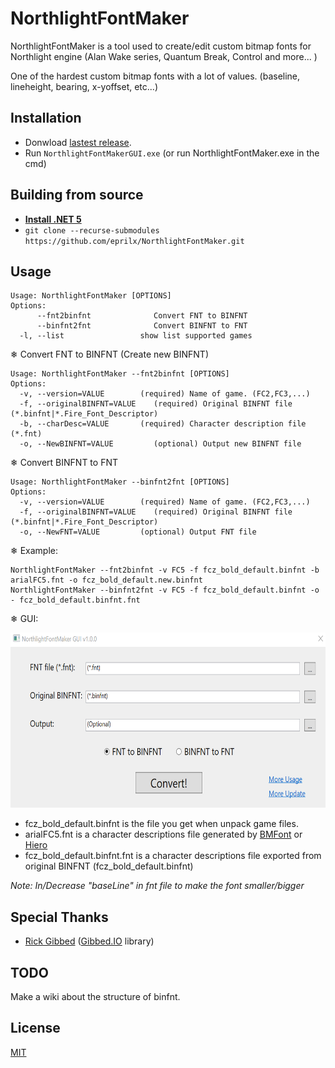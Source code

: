 # NorthlightFontMaker
NorthlightFontMaker is a tool used to create/edit custom bitmap fonts for Northlight engine (Alan Wake series, Quantum Break, Control and more... )

One of the hardest custom bitmap fonts with a lot of values. (baseline, lineheight, bearing, x-yoffset, etc...)
## Installation

- Donwload [lastest release](https://github.com/eprilx/NorthlightFontMaker/releases).
- Run `NorthlightFontMakerGUI.exe` (or run NorthlightFontMaker.exe in the cmd)

## Building from source
- **[Install .NET 5](https://dotnet.microsoft.com/download/dotnet/5.0)**
- ``git clone --recurse-submodules https://github.com/eprilx/NorthlightFontMaker.git``

## Usage

```
Usage: NorthlightFontMaker [OPTIONS]
Options:
      --fnt2binfnt              Convert FNT to BINFNT
      --binfnt2fnt              Convert BINFNT to FNT
  -l, --list                 show list supported games
```
❄ Convert FNT to BINFNT (Create new BINFNT)
```
Usage: NorthlightFontMaker --fnt2binfnt [OPTIONS]
Options:
  -v, --version=VALUE        (required) Name of game. (FC2,FC3,...)
  -f, --originalBINFNT=VALUE    (required) Original BINFNT file (*.binfnt|*.Fire_Font_Descriptor)
  -b, --charDesc=VALUE       (required) Character description file (*.fnt)
  -o, --NewBINFNT=VALUE         (optional) Output new BINFNT file
```
❄ Convert BINFNT to FNT
```
Usage: NorthlightFontMaker --binfnt2fnt [OPTIONS]
Options:
  -v, --version=VALUE        (required) Name of game. (FC2,FC3,...)
  -f, --originalBINFNT=VALUE    (required) Original BINFNT file (*.binfnt|*.Fire_Font_Descriptor)
  -o, --NewFNT=VALUE         (optional) Output FNT file
```
❄ Example:
```
NorthlightFontMaker --fnt2binfnt -v FC5 -f fcz_bold_default.binfnt -b arialFC5.fnt -o fcz_bold_default.new.binfnt
NorthlightFontMaker --binfnt2fnt -v FC5 -f fcz_bold_default.binfnt -o - fcz_bold_default.binfnt.fnt
```
❄ GUI:

<img src="sampleImg/guiScreen.png" height="280"/>

- fcz_bold_default.binfnt is the file you get when unpack game files.
- arialFC5.fnt is a character descriptions file generated by [BMFont](https://www.angelcode.com/products/bmfont/) or [Hiero](https://github.com/libgdx/libgdx/wiki/Hiero)
- fcz_bold_default.binfnt.fnt is a character descriptions file exported from original BINFNT (fcz_bold_default.binfnt)

*Note: In/Decrease "baseLine" in fnt file to make the font smaller/bigger*

## Special Thanks
- [Rick Gibbed](https://github.com/gibbed) ([Gibbed.IO](https://github.com/gibbed/Gibbed.IO) library)

## TODO
Make a wiki about the structure of binfnt.

## License
[MIT](LICENSE)
